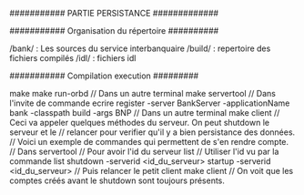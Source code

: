 ########### PARTIE PERSISTANCE #############

########### Organisation du répertoire ##########

/bank/ : Les sources du service interbanquaire
/build/ : repertoire des fichiers compilés
/idl/ : fichiers idl

########### Compilation execution #########

make
make run-orbd
// Dans un autre terminal
make servertool
// Dans l'invite de commande ecrire 
register -server BankServer -applicationName bank -classpath build -args BNP
// Dans un autre terminal
make client
// Ceci va appeler quelques méthodes du serveur. On peut shutdown le serveur et le
// relancer pour verifier qu'il y a bien persistance des données.
// Voici un exemple de commandes qui permettent de s'en rendre compte.
// Dans servertool
// Pour avoir l'id du serveur
list
// Utiliser l'id vu par la commande list
shutdown -serverid <id_du_serveur>
startup -serverid <id_du_serveur>
// Puis relancer le petit client
make client
// On voit que les comptes créés avant le shutdown sont toujours présents.